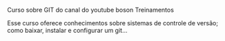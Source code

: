  Curso sobre GIT do canal do youtube boson Treinamentos

 Esse curso oferece conhecimentos sobre sistemas de controle de versão; como baixar, instalar e configurar um git...